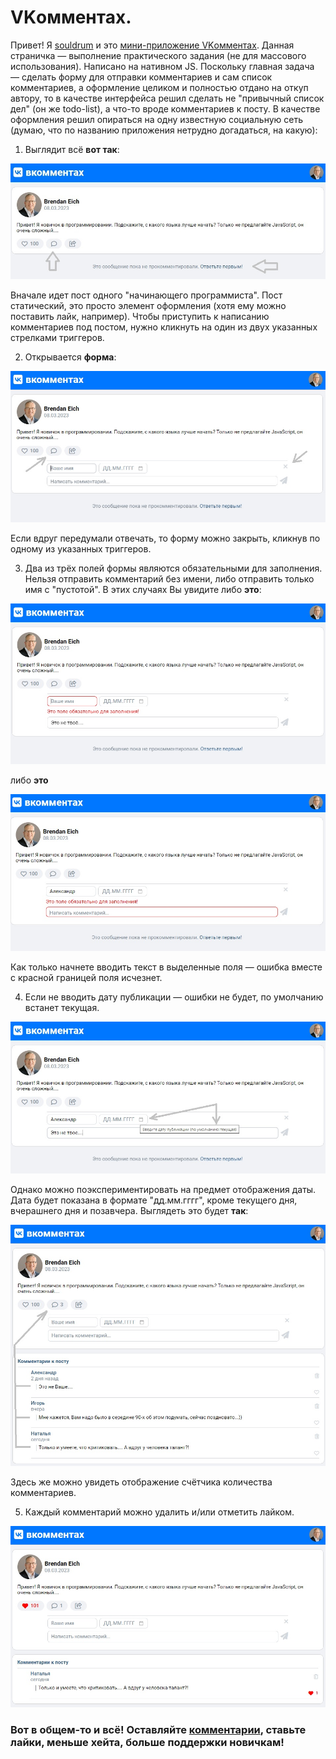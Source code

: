 # VKомментах.

Привет! Я [souldrum](https://github.com/souldrum) и это [мини-приложение VKомментах](https://souldrum.github.io/comments-layout/). Данная страничка — выполнение практического задания (не для массового использования). Написано на нативном JS. Поскольку главная задача — сделать форму для отправки комментариев и сам список комментариев, а оформление целиком и полностью отдано на откуп автору, то в качестве интерфейса решил сделать не "привычный список дел" (он же todo-list), а что-то вроде комментариев к посту. В качестве оформления решил опираться на одну известную социальную сеть (думаю, что по названию приложения нетрудно догадаться, на какую):

1. Выглядит всё **вот так**:

![initial app](/public/images/readme/readme_initial-2.jpg)

Вначале идет пост одного "начинающего программиста". Пост статический, это просто элемент оформления (хотя ему можно поставить лайк, например). Чтобы приступить к написанию комментариев под постом, нужно кликнуть на один из двух указанных стрелками триггеров.

2. Открывается **форма**:

![form for comments](/public/images/readme/readme_open-close-form.jpg)

Если вдруг передумали отвечать, то форму можно закрыть, кликнув по одному из указанных триггеров.

3. Два из трёх полей формы являются обязательными для заполнения. Нельзя отправить комментарий без имени, либо отправить только имя с "пустотой". В этих случаях Вы увидите либо **это**:

![name invalid](/public/images/readme/readme_name-red.jpg)

либо **это**

![comments invalid](/public/images/readme/readme_comment-red.jpg)

Как только начнете вводить текст в выделенные поля — ошибка вместе с красной границей поля исчезнет.

4. Если не вводить дату публикации — ошибки не будет, по умолчанию встанет текущая.

![date](/public/images/readme/readme_date-default.jpg)

Однако можно поэкспериментировать на предмет отображения даты. Дата будет показана в формате "дд.мм.гггг", кроме текущего дня, вчерашнего дня и позавчера. Выглядеть это будет **так**:

![comments counter](/public/images/readme/readme_comments-counter.jpg)

Здесь же можно увидеть отображение счётчика количества комментариев.

5. Каждый комментарий можно удалить и/или отметить лайком.

![likes active](/public/images/readme/readme_like-active.jpg)

### Вот в общем-то и всё! Оставляйте [комментарии](https://souldrum.github.io/comments-layout/), ставьте лайки, меньше хейта, больше поддержки новичкам!
